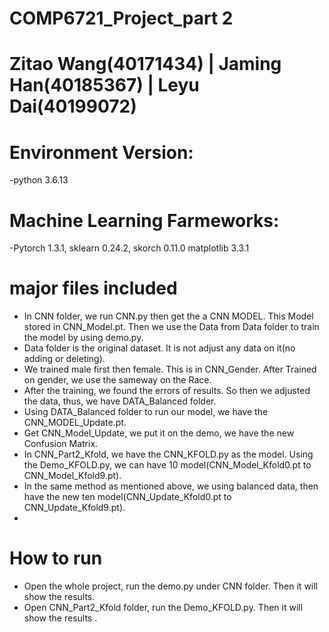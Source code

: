 # COMP6721_Project_part 2
# Zitao Wang(40171434) | Jaming Han(40185367) | Leyu Dai(40199072)
# Environment Version: 
-python 3.6.13
# Machine Learning Farmeworks: 
-Pytorch 1.3.1, sklearn 0.24.2, skorch 0.11.0 matplotlib 3.3.1
# major files included
- In CNN folder, we run CNN.py then get the a CNN MODEL. This Model stored in CNN_Model.pt. Then we use the Data from Data folder to train the model by using demo.py. 
- Data folder is the original dataset. It is not adjust any data on it(no adding or deleting). 
- We trained male first then female. This is in CNN_Gender. After Trained on gender, we use the sameway on the Race. 
- After the training, we found the errors of results. So then we adjusted the data, thus, we have DATA_Balanced folder. 
- Using DATA_Balanced folder to run our model, we have the CNN_MODEL_Update.pt. 
- Get CNN_Model_Update, we put it on the demo, we have the new Confusion Matrix. 
- In CNN_Part2_Kfold, we have the CNN_KFOLD.py as the model. Using the Demo_KFOLD.py, we can have 10 model(CNN_Model_Kfold0.pt to CNN_Model_Kfold9.pt). 
- In the same method as mentioned above, we using balanced data, then have the new ten model(CNN_Update_Kfold0.pt to CNN_Update_Kfold9.pt).
- 
# How to run
- Open the whole project, run the demo.py under CNN folder. Then it will show the results. 
- Open CNN_Part2_Kfold folder, run the Demo_KFOLD.py. Then it will show the results .
